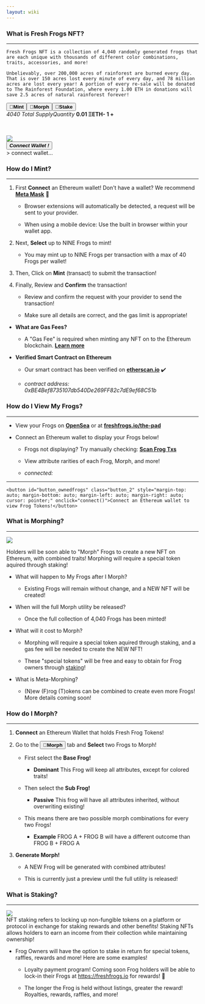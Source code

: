 ```yaml
---
layout: wiki
---
```


<title>freshfrogs.io/wiki 🍀</title>

### What is Fresh Frogs NFT?

---

<desc id="description">

    Fresh Frogs NFT is a collection of 4,040 randomly generated frogs that are each unique with thousands of different color combinations, traits, accessories, and more!

    Unbelievably, over 200,000 acres of rainforest are burned every day. That is over 150 acres lost every minute of every day, and 78 million acres are lost every year! A portion of every re-sale will be donated to The Rainforest Foundation, where every 1.00 ETH in donations will save 2.5 acres of natural rainforest forever!

</desc>

<div id="minting-display" class="minting-display">
    <div>
        <div class="button_bar"><button id="buttonbar_mint" class="button_1 buttonbar_mint_on" onclick="load_mintingTerminal()"><b>🐸Mint</b></button><button id="buttonbar_morph" class="button_1" onclick="load_morph()"><b>🍄Morph</b></button><button id="buttonbar_stake" class="button_1"><b>📌Stake</b></button></div>
        <div id="mintingTray" class="mintingTray">
            <div id="display-table" style="min-height: 64px;">
                <i id="label_name" class="label_name">4040 Total Supply</i><i id="label_price" class="label_price">Quantity</i>
                <b id="frog_name" class="frog_name">0.01 ΞETH</b><b id="frog_price" class="frog_price"><a id="remove-frog" onclick="remove_frog();"><b>-</b></a> <b id="quant-frog">1</b> <a id="add-frog" onclick="add_frog()"><b>+</b></a></b>
            </div>
            <div class="bigContainer">
                <div id="frogContainer" class="containerMint"></div>
                <div id="frogContainer2" class="containerMint"></div>
                <div id="frogContainer3" class="containerMint">
                    <div class="imgWrapperMint"><img id="previewImg" class="frogImgMint" src="https://freshfrogs.io/assets/frogs/preview2.gif"/></div>
                </div>
            </div>
        </div>
        <div id="lower_display" class="lower_display">
            <button id="mint-button" class="button" onclick="connect()"><b><i>Connect Wallet !</i></b></button>
            <div id="minting-console" class="minting-console">
                > connect wallet...
            </div>
        </div>
    </div>
</div>


### How do I Mint?

---

1. First **Connect** an Ethereum wallet! Don't have a wallet? We recommend **[Meta Mask](https://metamask.io/download/)** 🦊

    - Browser extensions will automatically be detected, a request will be sent to your provider.
    
    - When using a mobile device: Use the built in browser within your wallet app.

2. Next, **Select** up to NINE Frogs to mint!

    - You may mint up to NINE Frogs per transaction with a max of 40 Frogs per wallet!

3. Then, Click on **Mint** (transact) to submit the transaction!

4. Finally, Review and **Confirm** the transaction!

    - Review and confirm the request with your provider to send the transaction!

    - Make sure all details are correct, and the gas limit is appropriate!

- __What are Gas Fees?__

    - A "Gas Fee" is required when minting any NFT on to the Ethereum blockchain. **[Learn more](https://www.investopedia.com/terms/g/gas-ethereum.asp)**

- __Verified Smart Contract on Ethereum__

    - Our smart contract has been verified on **[etherscan.io](https://etherscan.io/address/0xbe4bef8735107db540de269ff82c7de9ef68c51b)** ✔️

    - *contract address: 0xBE4Bef8735107db540De269FF82c7dE9ef68C51b*


### How do I View My Frogs?

---

- View your Frogs on **[OpenSea](https://opensea.io/account)** or at **[freshfrogs.io/the-pad](https://freshfrogs.io/the-pad)**

- Connect an Ethereum wallet to display your Frogs below!

    - Frogs not displaying? Try manually checking: **[Scan Frog Txs]()**

    - View attribute rarities of each Frog, Morph, and more!

    - *connected:* <i id="user-add"></i>

---
<div id="owned-frogs" class="owned_frogs">

    <button id="button_ownedfrogs" class="button_2" style="margin-top: auto; margin-bottom: auto; margin-left: auto; margin-right: auto; cursor: pointer;" onclick="connect()">Connect an Ethereum wallet to view Frog Tokens!</button>

</div>


### What is Morphing?

---

<img src="https://freshfrogs.io/assets/frogs/previewMorph.png" class="float-img"/>

Holders will be soon able to "Morph" Frogs to create a new NFT on Ethereum, with combined traits! Morphing will require a special token aquired through staking!

- What will happen to My Frogs after I Morph?

    - Existing Frogs will remain without change, and a NEW NFT will be created!

- When will the full Morph utility be released?

    - Once the full collection of 4,040 Frogs has been minted!

- What will it cost to Morph?

    - Morphing will require a special token aquired through staking, and a gas fee will be needed to create the NEW NFT!

    - These "special tokens" will be free and easy to obtain for Frog owners through [staking]()!

- What is Meta-Morphing?

    - (N)ew (F)rog (T)okens can be combined to create even more Frogs! More details coming soon!


### How do I Morph?

---


1. **Connect** an Ethereum Wallet that holds Fresh Frog Tokens!

2. Go to the <button class="buttonbar_morph button_1"><b>🍄Morph</b></button> tab and **Select** two Frogs to Morph!

    - First select the **Base Frog!** 
    
        - **Dominant** This Frog will keep all attributes, except for colored traits! 

    - Then select the **Sub Frog!**
    
        - **Passive** This frog will have all attributes inherited, without overwriting existing!

    - This means there are two possible morph combinations for every two Frogs!

        - **Example** FROG A + FROG B will have a different outcome than FROG B + FROG A

3. **Generate Morph!**

    - A NEW Frog will be generated with combined attributes!

    - This is currently just a preview until the full utility is released!


### What is Staking?

---

<img src="https://freshfrogs.io/assets/frogs/FLY.gif" class="float-img2"/>

<br>
NFT staking refers to locking up non-fungible tokens on a platform or protocol in exchange for staking rewards and other benefits! Staking NFTs allows holders to earn an income from their collection while maintaining ownership!

- Frog Owners will have the option to stake in return for special tokens, raffles, rewards and more! Here are some examples!

    - Loyalty payment program! Coming soon Frog holders will be able to lock-in their Frogs at https://freshfrogs.io for rewards! 🐸 

    - The longer the Frog is held without listings, greater the reward! Royalties, rewards, raffles, and more!